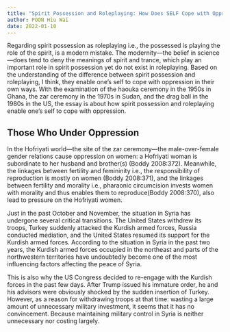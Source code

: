 ```yaml
---
title: "Spirit Possession and Roleplaying: How Does SELF Cope with Oppression"
author: POON Hiu Wai
date: 2022-01-10
---
```

Regarding spirit possession as roleplaying i.e., the possessed is playing the role of the spirit, is a modern mistake. The modernity—the belief in science—does tend to deny the meanings of spirit and trance, which play an important role in spirit possession yet do not exist in roleplaying. Based on the understanding of the difference between spirit possession and roleplaying, I think, they enable one’s self to cope with oppression in their own ways. With the examination of the haouka ceremony in the 1950s in Ghana, the zar ceremony in the 1970s in Sudan, and the drag ball in the 1980s in the US, the essay is about how spirit possession and roleplaying enable one’s self to cope with oppression.

## Those Who Under Oppression

In the Hofriyati world—the site of the zar ceremony—the male-over-female gender relations cause oppression on women: a Hofriyati woman is subordinate to her husband and brother(s) (Boddy 2008:372). Meanwhile, the linkages between fertility and femininity i.e., the responsibility of reproduction is mostly on women (Boddy 2008:371), and the linkages between fertility and morality i.e., pharaonic circumcision invests women with morality and thus enables them to reproduce(Boddy 2008:370), also lead to pressure on the Hofriyati women.

Just in the past October and November, the situation in Syria has undergone several critical transitions. The United States withdrew its troops, Turkey suddenly attacked the Kurdish armed forces, Russia conducted mediation, and the United States resumed its support for the Kurdish armed forces. According to the situation in Syria in the past two years, the Kurdish armed forces occupied in the northeast and parts of the northwestern territories have undoubtedly become one of the most influencing factors affecting the peace of Syria.

This is also why the US Congress decided to re-engage with the Kurdish forces in the past few days. After Trump issued his immature order, he and his advisors were obviously shocked by the sudden insertion of Turkey. However, as a reason for withdrawing troops at that time: wasting a large amount of unnecessary military investment, it seems that it has no convincement. Because maintaining military control in Syria is neither unnecessary nor costing largely.